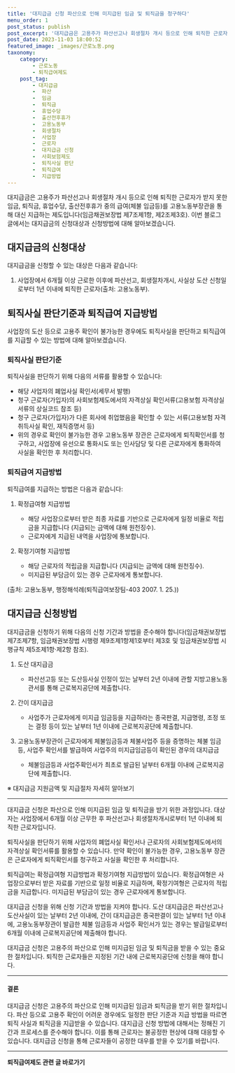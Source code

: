 ```yaml
---
title: '대지급금 신청 파산으로 인해 미지급된 임금 및 퇴직금을 청구하다'
menu_order: 1
post_status: publish
post_excerpt: '대지급금은 고용주가 파산선고나 회생절차 개시 등으로 인해 퇴직한 근로자가 받지 못한 임금, 퇴직금, 휴업수당, 출산전후휴가 중의 급여 체불 임금등 를 고용노동부장관을 통해 대신 지급하는 제도입니다 임금채권보장법 제7조제1항, 제2조제3호 . 이번 블로그 글에서는 대지급금의 신청대상과 신청방법에 대해 알아보겠습니다.'
post_date: 2023-11-03 18:00:52
featured_image: _images/근로노동.png
taxonomy:
    category:
        - 근로노동
        - 퇴직급여제도
    post_tag:
        - 대지급금
        -  파산
        -  임금
        -  퇴직금
        -  휴업수당
        -  출산전후휴가
        -  고용노동부
        -  회생절차
        -  사업장
        -  근로자
        -  대지급금 신청
        -  사회보험제도
        -  퇴직사실 판단
        -  퇴직급여
        -  지급방법
---
```




대지급금은 고용주가 파산선고나 회생절차 개시 등으로 인해 퇴직한 근로자가 받지 못한 임금, 퇴직금, 휴업수당, 출산전후휴가 중의 급여(체불 임금등)를 고용노동부장관을 통해 대신 지급하는 제도입니다(임금채권보장법 제7조제1항, 제2조제3호). 이번 블로그 글에서는 대지급금의 신청대상과 신청방법에 대해 알아보겠습니다.

## 대지급금의 신청대상

대지급금을 신청할 수 있는 대상은 다음과 같습니다:

1. 사업장에서 6개월 이상 근로한 이후에 파산선고, 회생절차개시, 사실상 도산 신청일로부터 1년 이내에 퇴직한 근로자(출처: 고용노동부).

## 퇴직사실 판단기준과 퇴직급여 지급방법

사업장의 도산 등으로 고용주 확인이 불가능한 경우에도 퇴직사실을 판단하고 퇴직급여를 지급할 수 있는 방법에 대해 알아보겠습니다.

### 퇴직사실 판단기준

퇴직사실을 판단하기 위해 다음의 서류를 활용할 수 있습니다:

- 해당 사업자의 폐업사실 확인서(세무서 발행)
- 청구 근로자(가입자)의 사회보험제도에서의 자격상실 확인서류(고용보험 자격상실 서류의 상실코드 참조 등)
- 청구 근로자(가입자)가 다른 회사에 취업했음을 확인할 수 있는 서류(고용보험 자격취득사실 확인, 재직증명서 등)
- 위의 경우로 확인이 불가능한 경우 고용노동부 장관은 근로자에게 퇴직확인서를 청구하고, 사업장에 유선으로 통화시도 또는 인사담당 및 다른 근로자에게 통화하여 사실을 확인한 후 처리합니다.

### 퇴직급여 지급방법

퇴직급여를 지급하는 방법은 다음과 같습니다:

1. 확정급여형 지급방법
   - 해당 사업장으로부터 받은 최종 자료를 기반으로 근로자에게 일정 비율로 적립금을 지급합니다 (지급되는 금액에 대해 원천징수).
   - 근로자에게 지급된 내역을 사업장에 통보합니다.

2. 확정기여형 지급방법
   - 해당 근로자의 적립금을 지급합니다 (지급되는 금액에 대해 원천징수).
   - 미지급된 부담금이 있는 경우 근로자에게 통보합니다.

(출처: 고용노동부, 행정해석례(퇴직급여보장팀-403 2007. 1. 25.))

## 대지급금 신청방법

대지급금을 신청하기 위해 다음의 신청 기간과 방법을 준수해야 합니다(임금채권보장법 제7조제7항, 임금채권보장법 시행령 제9조제1항제1호부터 제3호 및 임금채권보장법 시행규칙 제5조제1항·제2항 참조).

1. 도산 대지급금
   - 파산선고등 또는 도산등사실 인정이 있는 날부터 2년 이내에 관할 지방고용노동관서를 통해 근로복지공단에 제출합니다.

2. 간이 대지급금
   - 사업주가 근로자에게 미지급 임금등을 지급하라는 종국판결, 지급명령, 조정 또는 결정 등이 있는 날부터 1년 이내에 근로복지공단에 제출합니다.

3. 고용노동부장관이 근로자에게 체불임금등과 체불사업주 등을 증명하는 체불 임금등, 사업주 확인서를 발급하여 사업주의 미지급임금등이 확인된 경우의 대지급금
   - 체불임금등과 사업주확인서가 최초로 발급된 날부터 6개월 이내에 근로복지공단에 제출합니다.

※ 대지급금 지원금액 및 지급절차 자세히 알아보기

---

대지급금 신청은 파산으로 인해 미지급된 임금 및 퇴직금을 받기 위한 과정입니다. 대상자는 사업장에서 6개월 이상 근무한 후 파산선고나 회생절차개시로부터 1년 이내에 퇴직한 근로자입니다.

퇴직사실을 판단하기 위해 사업자의 폐업사실 확인서나 근로자의 사회보험제도에서의 자격상실 확인서류를 활용할 수 있습니다. 만약 확인이 불가능한 경우, 고용노동부 장관은 근로자에게 퇴직확인서를 청구하고 사실을 확인한 후 처리합니다.

퇴직급여는 확정급여형 지급방법과 확정기여형 지급방법이 있습니다. 확정급여형은 사업장으로부터 받은 자료를 기반으로 일정 비율로 지급하며, 확정기여형은 근로자의 적립금을 지급합니다. 미지급된 부담금이 있는 경우 근로자에게 통보합니다.

대지급금 신청을 위해 신청 기간과 방법을 지켜야 합니다. 도산 대지급금은 파산선고나 도산사실이 있는 날부터 2년 이내에, 간이 대지급금은 종국판결이 있는 날부터 1년 이내에, 고용노동부장관이 발급한 체불 임금등과 사업주 확인서가 있는 경우는 발급일로부터 6개월 이내에 근로복지공단에 제출해야 합니다.

대지급금 신청은 고용주의 파산으로 인해 미지급된 임금 및 퇴직금을 받을 수 있는 중요한 절차입니다. 퇴직한 근로자들은 지정된 기간 내에 근로복지공단에 신청을 해야 합니다.

---
#### 결론

대지급금 신청은 고용주의 파산으로 인해 미지급된 임금과 퇴직금을 받기 위한 절차입니다. 파산 등으로 고용주 확인이 어려운 경우에도 일정한 판단 기준과 지급 방법을 따르면 퇴직 사실과 퇴직금을 지급받을 수 있습니다. 대지급금 신청 방법에 대해서는 정해진 기간과 프로세스를 준수해야 합니다. 이를 통해 근로자는 불공정한 현상에 대해 대응할 수 있습니다. 대지급금 신청을 통해 근로자들이 공정한 대우를 받을 수 있기를 바랍니다.
<!-- wp:separator -->
<hr class="wp-block-separator has-alpha-channel-opacity"/>
<!-- /wp:separator -->

<!-- wp:group {"backgroundColor":"base","layout":{"type":"constrained"}} -->
<div class="wp-block-group has-base-background-color has-background"><!-- wp:paragraph {"align":"center","fontSize":"medium"} -->
<p class="has-text-align-center has-large-font-size"><strong>퇴직급여제도 관련 글 바로가기</strong></p>
<!-- /wp:paragraph -->


<!-- wp:latest-posts
{"categories":[{"id":12695,"count":19,"description":"","link":"https://uknowlaw.com/category/%ed%87%b4%ec%a7%81%ea%b8%89%ec%97%ac%ec%a0%9c%eb%8f%84/","name":"퇴직급여제도","slug":"퇴직급여제도","taxonomy":"category","parent":0,"meta":[],"_links":{"self":[{"href":"https://uknowlaw.com/wp-json/wp/v2/categories/12695"}],"collection":[{"href":"https://uknowlaw.com/wp-json/wp/v2/categories"}],"about":[{"href":"https://uknowlaw.com/wp-json/wp/v2/taxonomies/category"}],"wp:post_type":[{"href":"https://uknowlaw.com/wp-json/wp/v2/posts?categories=12695"}],"curies":[{"name":"wp","href":"https://api.w.org/{rel}","templated":true}]}}],"postsToShow":100,"excerptLength":28,"postLayout":"grid","columns":2,"featuredImageAlign":"left","featuredImageSizeSlug":"large","fontSize":"small"} /--></div>
<!-- /wp:group -->